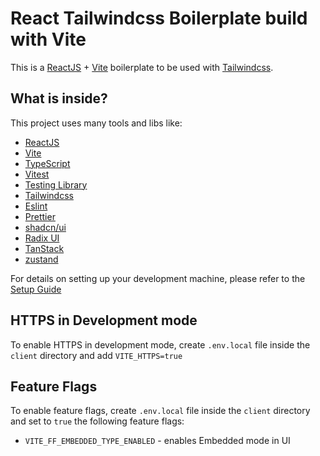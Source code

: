 # React Tailwindcss Boilerplate build with Vite

This is a [ReactJS](https://reactjs.org) + [Vite](https://vitejs.dev) boilerplate to be used with [Tailwindcss](https://tailwindcss.com).

## What is inside?

This project uses many tools and libs like:

-   [ReactJS](https://reactjs.org)
-   [Vite](https://vitejs.dev)
-   [TypeScript](https://www.typescriptlang.org)
-   [Vitest](https://vitest.dev/)
-   [Testing Library](https://testing-library.com)
-   [Tailwindcss](https://tailwindcss.com)
-   [Eslint](https://eslint.org)
-   [Prettier](https://prettier.io)
-   [shadcn/ui](https://ui.shadcn.com/)
-   [Radix UI](https://www.radix-ui.com/)
-   [TanStack](https://tanstack.com/)
-   [zustand](https://github.com/pmndrs/zustand)

For details on setting up your development machine, please refer to the [Setup Guide](../CONTRIBUTING.md#client-side)

## HTTPS in Development mode

To enable HTTPS in development mode, create `.env.local` file inside the `client` directory and add `VITE_HTTPS=true`

## Feature Flags

To enable feature flags, create `.env.local` file inside the `client` directory and set to `true` the following feature flags:

-   `VITE_FF_EMBEDDED_TYPE_ENABLED` - enables Embedded mode in UI
